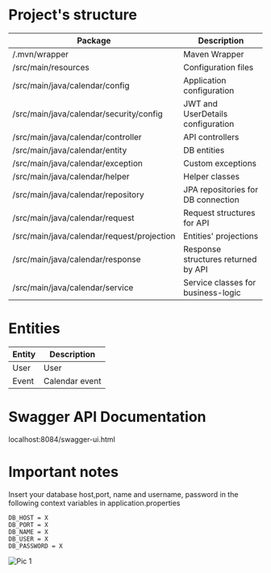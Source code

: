 # Project's structure

Package                                         | Description
------------------------------------------------|------------------------------------------------------------
/.mvn/wrapper                                   | Maven Wrapper
/src/main/resources                             | Configuration files
/src/main/java/calendar/config                  | Application configuration
/src/main/java/calendar/security/config         | JWT and UserDetails configuration
/src/main/java/calendar/controller              | API controllers
/src/main/java/calendar/entity                  | DB entities
/src/main/java/calendar/exception               | Custom exceptions
/src/main/java/calendar/helper                  | Helper classes
/src/main/java/calendar/repository              | JPA repositories for DB connection
/src/main/java/calendar/request                 | Request structures for API 
/src/main/java/calendar/request/projection      | Entities' projections
/src/main/java/calendar/response                | Response structures returned by API
/src/main/java/calendar/service                 | Service classes for business-logic

# Entities

Entity            | Description
------------------|------------------------------------------------------------------------------
User              | User
Event             | Calendar event


# Swagger API Documentation

localhost:8084/swagger-ui.html

# Important notes

Insert your database host,port, name and username, password in the following context variables in application.properties
```
DB_HOST = X
DB_PORT = X
DB_NAME = X
DB_USER = X
DB_PASSWORD = X
```

![Pic 1](https://i.ibb.co/kXy81v7/df.gif)